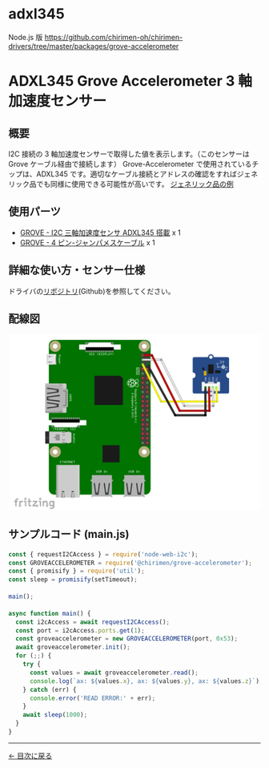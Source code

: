 # adxl345

Node.js 版
https://github.com/chirimen-oh/chirimen-drivers/tree/master/packages/grove-accelerometer

# ADXL345 Grove Accelerometer 3 軸加速度センサー

## 概要

I2C 接続の 3 軸加速度センサーで取得した値を表示します。（このセンサーは Grove ケーブル経由で接続します）
Grove-Accelerometer で使用されているチップは、ADXL345 です。適切なケーブル接続とアドレスの確認をすればジェネリック品でも同様に使用できる可能性が高いです。 [ジェネリック品の例](https://www.amazon.co.jp/s?k=ADXL345)

## 使用パーツ

- [GROVE - I2C 三軸加速度センサ ADXL345 搭載](https://www.switch-science.com/catalog/972/) x 1
- [GROVE - 4 ピン-ジャンパメスケーブル](https://www.switch-science.com/catalog/1048/) x 1

## 詳細な使い方・センサー仕様

ドライバの[リポジトリ](https://github.com/chirimen-oh/chirimen-drivers/tree/master/packages/grove-accelerometer)(Github)を参照してください。

## 配線図

![配線図](./images/adxl345/schematic.png 'schematic')

## サンプルコード (main.js)

```javascript
const { requestI2CAccess } = require('node-web-i2c');
const GROVEACCELEROMETER = require('@chirimen/grove-accelerometer');
const { promisify } = require('util');
const sleep = promisify(setTimeout);

main();

async function main() {
  const i2cAccess = await requestI2CAccess();
  const port = i2cAccess.ports.get(1);
  const groveaccelerometer = new GROVEACCELEROMETER(port, 0x53);
  await groveaccelerometer.init();
  for (;;) {
    try {
      const values = await groveaccelerometer.read();
      console.log(`ax: ${values.x}, ax: ${values.y}, ax: ${values.z}`);
    } catch (err) {
      console.error('READ ERROR:' + err);
    }
    await sleep(1000);
  }
}
```

---

[← 目次に戻る](./index.md)
